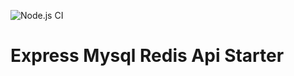![Node.js CI](https://github.com/mucahitnezir/express-starter/workflows/Node.js%20CI/badge.svg?branch=master)

# Express Mysql Redis Api Starter
